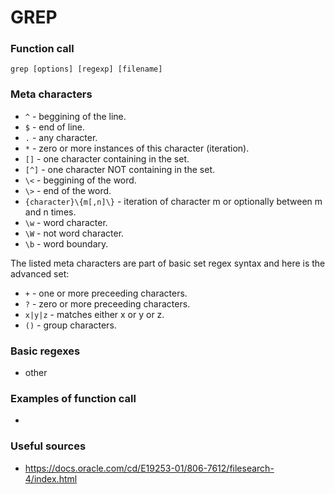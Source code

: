 # GREP


### Function call

```grep
grep [options] [regexp] [filename]
```

### Meta characters
* `^` - beggining of the line.
* `$` - end of line.
* `.` - any character.
* `*` - zero or more instances of this character (iteration).
* `[]` - one character containing in the set.
* `[^]` - one character NOT containing in the set.
* `\<` - beggining of the word.
* `\>` - end of the word.
* `{character}\{m[,n]\}` - iteration of character m or optionally between m and n times.
* `\w` - word character.
* `\W` - not word character.
* `\b` - word boundary.

The listed meta characters are part of basic set regex syntax and here is the advanced set:

* `+` - one or more preceeding characters.
* `?` - zero or more preceeding characters.
* `x|y|z` - matches either x or y or z.
* `()` - group characters.


### Basic regexes
* other

### Examples of function call
* 



### Useful sources
* https://docs.oracle.com/cd/E19253-01/806-7612/filesearch-4/index.html

